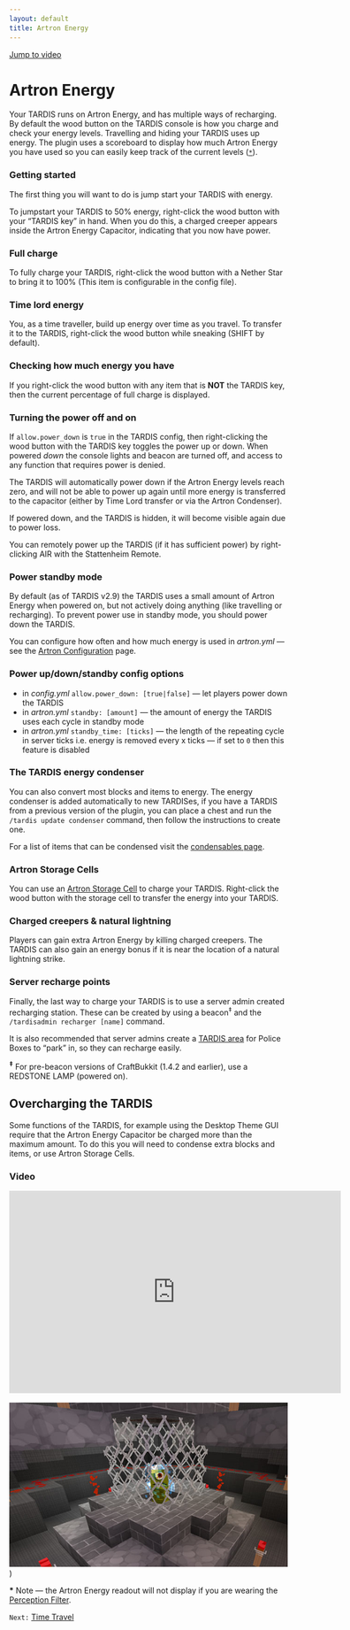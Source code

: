 ```yaml
---
layout: default
title: Artron Energy
---
```


[Jump to video](#video)

# Artron Energy

Your TARDIS runs on Artron Energy, and has multiple ways of recharging. By default
the wood button on the TARDIS console is how you charge and check your energy levels.
Travelling and hiding your TARDIS uses up energy. The plugin uses a scoreboard to
display how much Artron Energy you have used so you can easily keep track of the
current levels ([`*`](#pfnote)).

### Getting started

The first thing you will want to do is jump start your TARDIS with energy.

To jumpstart your TARDIS to 50% energy, right-click the wood button with your
“TARDIS key” in hand. When you do this, a charged creeper appears inside the
Artron Energy Capacitor, indicating that you now have power.

### Full charge

To fully charge your TARDIS, right-click the wood button with a Nether Star to
bring it to 100% (This item is configurable in the config file).

### Time lord energy

You, as a time traveller, build up energy over time as you travel. To transfer
it to the TARDIS, right-click the wood button while sneaking (SHIFT by default).

### Checking how much energy you have

If you right-click the wood button with any item that is **NOT** the TARDIS key,
then the current percentage of full charge is displayed.

### Turning the power off and on

If `allow.power_down` is `true` in the TARDIS config, then right-clicking the
wood button with the TARDIS key toggles the power up or down. When powered _down_
the console lights and beacon are turned off, and access to any function that
requires power is denied.

The TARDIS will automatically power down if the Artron Energy levels reach zero,
and will not be able to power up again until more energy is transferred to the
capacitor (either by Time Lord transfer or via the Artron Condenser).

If powered down, and the TARDIS is hidden, it will become visible again due to
power loss.

You can remotely power up the TARDIS (if it has sufficient power) by right-clicking
AIR with the Stattenheim Remote.

### Power standby mode

By default (as of TARDIS v2.9) the TARDIS uses a small amount of Artron Energy
when powered on, but not actively doing anything (like travelling or recharging).
To prevent power use in standby mode, you should power down the TARDIS.

You can configure how often and how much energy is used in _artron.yml_ — see
the [Artron Configuration](configuration-energy) page.

### Power up/down/standby config options

- in _config.yml_ `allow.power_down: [true|false]` — let players power down the TARDIS
- in _artron.yml_ `standby: [amount]` — the amount of energy the TARDIS uses each
  cycle in standby mode
- in _artron.yml_ `standby_time: [ticks]` — the length of the repeating cycle in
  server ticks i.e. energy is removed every x ticks — if set to `0` then this
  feature is disabled

### The TARDIS energy condenser

You can also convert most blocks and items to energy. The energy condenser is
added automatically to new TARDISes, if you have a TARDIS from a previous version
of the plugin, you can place a chest and run the `/tardis update condenser` command,
then follow the instructions to create one.

For a list of items that can be condensed visit the [condensables page](condensables).

### Artron Storage Cells

You can use an [Artron Storage Cell](artron-cells) to charge your TARDIS.
Right-click the wood button with the storage cell to transfer the energy into
your TARDIS.

### Charged creepers & natural lightning

Players can gain extra Artron Energy by killing charged creepers. The TARDIS can
also gain an energy bonus if it is near the location of a natural lightning strike.

### Server recharge points

Finally, the last way to charge your TARDIS is to use a server admin created
recharging station. These can be created by using a beacon<sup>‡</sup> and the
`/tardisadmin recharger [name]` command.

It is also recommended that server admins create a [TARDIS area](area-commands)
for Police Boxes to “park” in, so they can recharge easily.

<sup><strong>‡</strong></sup> For pre-beacon versions of CraftBukkit (1.4.2 and earlier),
use a REDSTONE LAMP (powered on).

## Overcharging the TARDIS

Some functions of the TARDIS, for example using the Desktop Theme GUI require
that the Artron Energy Capacitor be charged more than the maximum amount. To do
this you will need to condense extra blocks and items, or use Artron Storage Cells.

### Video

<iframe src="https://player.vimeo.com/video/57842293" width="600" height="366" frameborder="0" webkitallowfullscreen mozallowfullscreen allowfullscreen></iframe>

![artron energy capacitor](/images/docs/artroncapacitor.jpg))

**\*** Note — the Artron Energy readout will not display if you are wearing the
[Perception Filter](perception-filter).

`Next:` [Time Travel](time-travel)

